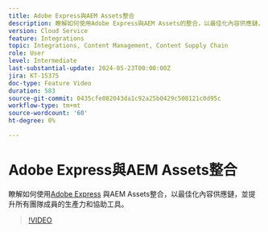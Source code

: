 ```yaml
---
title: Adobe Express與AEM Assets整合
description: 瞭解如何使用Adobe Express與AEM Assets的整合，以最佳化內容供應鏈，提高所有團隊成員的生產力和協助工具。
version: Cloud Service
feature: Integrations
topic: Integrations, Content Management, Content Supply Chain
role: User
level: Intermediate
last-substantial-update: 2024-05-23T00:00:00Z
jira: KT-15375
doc-type: Feature Video
duration: 583
source-git-commit: 0435cfe082043da1c92a25b0429c508121c0d95c
workflow-type: tm+mt
source-wordcount: '60'
ht-degree: 0%

---
```


# Adobe Express與AEM Assets整合

瞭解如何使用[Adobe Express](https://www.adobe.com/express/) 與AEM Assets整合，以最佳化內容供應鏈，並提升所有團隊成員的生產力和協助工具。

>[!VIDEO](https://video.tv.adobe.com/v/3425193/?learn=on)
